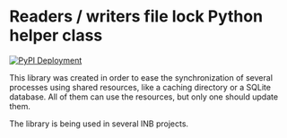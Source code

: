 # Readers / writers file lock Python helper class

[![PyPI Deployment](https://github.com/inab/RWFileLock/actions/workflows/build_n_deploy.yml/badge.svg)](https://github.com/inab/RWFileLock/actions/workflows/build_n_deploy.yml)

This library was created in order to ease the synchronization of several processes
using shared resources, like a caching directory or a SQLite database. All of them
can use the resources, but only one should update them.

The library is being used in several INB projects.
